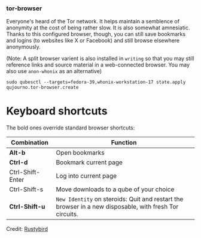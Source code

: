 ### tor-browser

Everyone's heard of the Tor network. It helps maintain a semblence of anonymity at the cost of being rather slow. It is also somewhat amnesiatic. Thanks to this configured browser, though, you can still save bookmarks and logins (to websites like X or Facebook) and still browse elsewhere anonymously.

(Note: A split browser varient is also installed in `writing` so that you may still reference links and source material in a web-connected browser. You may also use `anon-whonix` as an alternative)

```
sudo qubesctl --targets=fedora-39,whonix-workstation-17 state.apply qujourno.tor-browser.create
```

# Keyboard shortcuts

The bold ones override standard browser shortcuts:

Combination      | Function
-----------------|--------------------------------------------------------------
**Alt-b**        | Open bookmarks
**Ctrl-d**       | Bookmark current page
Ctrl-Shift-Enter | Log into current page
Ctrl-Shift-s     | Move downloads to a qube of your choice
**Ctrl-Shift-u** | `New Identity` on steroids: Quit and restart the browser in a new disposable, with fresh Tor circuits.

Credit: [Rustybird](https://github.com/rustybird/qubes-app-split-browser)

